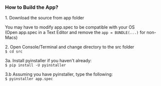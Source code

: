 <h3>How to Build the App?</h3>
    <p>
        1. Download the source from app folder
    </p>
    <p>
        You may have to modify app.spec to be compatible with your OS
        <br/>
        (Open app.spec in a Text Editor and remove the <code>app = BUNDLE(...)</code> for non-Macs)
    </p>
    <p>
        2. Open Console/Terminal and change directory to the src folder<br/>
        <code>$ cd src</code>
    </p>
    <p>
        3a. Install pyinstaller if you haven't already:<br/>
        <code>$ pip install -U pyinstaller</code>
    </p>
    <p>
        3.b Assuming you have pyinstaller, type the following:<br/>
        <code>$ pyinstaller app.spec</code>
    </p>
